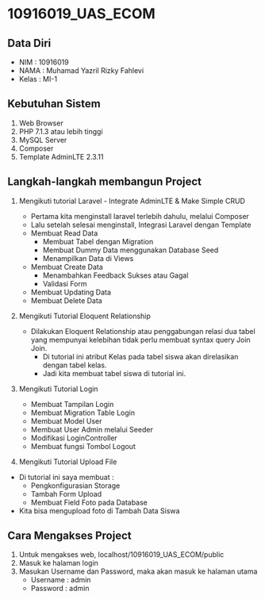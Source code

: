 # 10916019_UAS_ECOM


## Data Diri
- NIM   : 10916019
- NAMA  : Muhamad Yazril Rizky Fahlevi
- Kelas : MI-1

## Kebutuhan Sistem
1. Web Browser
2. PHP 7.1.3 atau lebih tinggi
3. MySQL Server
4. Composer
5. Template AdminLTE 2.3.11

## Langkah-langkah membangun Project
1. Mengikuti tutorial Laravel - Integrate AdminLTE & Make Simple CRUD
    - Pertama kita menginstall laravel terlebih dahulu, melalui Composer
    - Lalu setelah selesai menginstall, Integrasi Laravel dengan Template
    - Membuat Read Data
        - Membuat Tabel dengan Migration
        - Membuat Dummy Data menggunakan Database Seed
        - Menampilkan Data di Views
    - Membuat Create Data
        - Menambahkan Feedback Sukses atau Gagal
        - Validasi Form
    - Membuat Updating Data
    - Membuat Delete Data

2. Mengikuti Tutorial Eloquent Relationship

    - Dilakukan Eloquent Relationship atau penggabungan relasi dua tabel yang mempunyai kelebihan tidak perlu membuat syntax query Join Join.
        - Di tutorial ini atribut Kelas pada tabel siswa akan direlasikan dengan tabel kelas.
        - Jadi kita membuat tabel siswa di tutorial ini.

3. Mengikuti Tutorial Login 

    - Membuat Tampilan Login 
    - Membuat Migration Table Login
    - Membuat Model User
    - Membuat User Admin melalui Seeder
    - Modifikasi LoginController
    - Membuat fungsi Tombol Logout 
    
4. Mengikuti Tutorial Upload File    
 
- Di tutorial ini saya membuat :
    - Pengkonfigurasian Storage
    - Tambah Form Upload 
    - Membuat Field Foto pada Database
- Kita bisa mengupload foto di Tambah Data Siswa

## Cara Mengakses Project

1. Untuk mengakses web, localhost/10916019_UAS_ECOM/public
2. Masuk ke halaman login 
3. Masukan Username dan Password, maka akan masuk ke halaman utama
    - Username : admin
    - Password : admin
    
